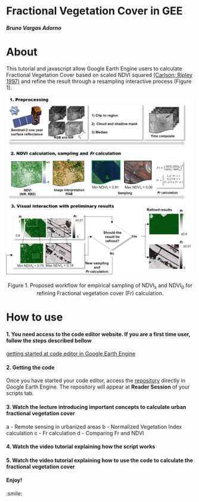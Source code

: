 <div class="fluid-row" id="header">
    <h1 class="title toc-ignore">Fractional Vegetation Cover in GEE</h1>
    <h4 class="author"><em>Bruno Vargas Adorno</em></h4>
</div>

# About

This tutorial and javascript allow Google Earth Engine users to calculate Fractional Vegetation Cover based on scaled NDVI squared [(Carlson; Ripley 1997)](https://www.sciencedirect.com/science/article/pii/S0034425797001041) and refine the result through a resampling interactive process (Figure 1). 

![processing](https://github.com/badorno/fractionalvegetationcover/blob/main/figs/processing.png)

<p align="center">
Figure 1. Proposed workflow for empirical sampling of NDVI<sub>s</sub> and NDVI<sub>0</sub> for refining Fractional vegetation cover (Fr) calculation.
</p>


# How to use

<h4>1. You need access to the code editor website. If you are a first time user, follow the steps described bellow </h4> 

[getting started at code editor in Google Earth Engine](https://developers.google.com/earth-engine/guides/quickstart_javascript)


<h4>2. Getting the code</h4>

Once you have started your code editor, access the [repository](https://code.earthengine.google.com/?scriptPath=users%2Fbrunoadornoflorestal%2Ffractionalvegetationcover%3AFr_refined) directly in Google Earth Engine. The repository will appear at <b>Reader Session</b> of your scripts tab.

<h4>3. Watch the lecture introducing important concepts to calculate urban fractional vegetation cover </h4>

a - Remote sensing in urbanized areas
b - Normalized Vegetation Index calculation
c - Fr calculation
d - Comparing Fr and NDVI

<h4>4. Watch the video tutorial explaining how the script works </h4>

<h4>5. Watch the video tutorial explaining how to use the code to calculate the fractional vegetation cover </h4>


<h4>Enjoy!</h4>
:smile:
